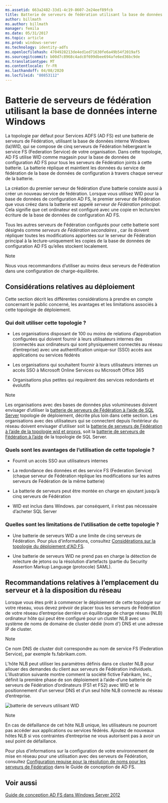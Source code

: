 ```yaml
---
ms.assetid: 663a2482-33d1-4c19-8607-2e24eef89fcb
title: Batterie de serveurs de fédération utilisant la base de données interne Windows
author: billmath
ms.author: billmath
manager: femila
ms.date: 05/31/2017
ms.topic: article
ms.prod: windows-server
ms.technology: identity-adfs
ms.openlocfilehash: 4704928213de4ed1ed71630fe6a49b54f2019af5
ms.sourcegitcommit: b00d7c8968c4adc8f699dbee694afe6ed36bc9de
ms.translationtype: MT
ms.contentlocale: fr-FR
ms.lasthandoff: 04/08/2020
ms.locfileid: "80853112"
---
```

# <a name="federation-server-farm-using-wid"></a>Batterie de serveurs de fédération utilisant la base de données interne Windows

La topologie par défaut pour Services ADFS \(AD FS\) est une batterie de serveurs de Fédération, utilisant la base de données interne Windows \(la\)WID, qui se compose de cinq serveurs de Fédération hébergeant le service FS (Federation Service) de votre organisation. Dans cette topologie, AD FS utilise WID comme magasin pour la base de données de configuration AD FS pour tous les serveurs de Fédération joints à cette batterie. La batterie réplique et maintient les données du service de fédération de la base de données de configuration à travers chaque serveur de la batterie.  
  
La création du premier serveur de fédération d’une batterie consiste aussi à créer un nouveau service de fédération. Lorsque vous utilisez WID pour la base de données de configuration AD FS, le premier serveur de Fédération que vous créez dans la batterie est appelé *serveur de Fédération principal*. Cela signifie que cet ordinateur est configuré avec une copie en lecture\/en écriture de la base de données de configuration AD FS.  
  
Tous les autres serveurs de Fédération configurés pour cette batterie sont désignés comme *serveurs de Fédération secondaires* , car ils doivent répliquer toutes les modifications apportées sur le serveur de Fédération principal à la lecture\-uniquement les copies de la base de données de configuration AD FS qu’elles stockent localement.  
  
> [!NOTE]  
> Nous vous recommandons d’utiliser au moins deux serveurs de Fédération dans une configuration de charge\-équilibrée.  
  
## <a name="deployment-considerations"></a>Considérations relatives au déploiement  
Cette section décrit les différentes considérations à prendre en compte concernant le public concerné, les avantages et les limitations associés à cette topologie de déploiement.  
  
### <a name="who-should-use-this-topology"></a>Qui doit utiliser cette topologie ?  
  
-   Les organisations disposant de 100 ou moins de relations d’approbation configurées qui doivent fournir à leurs utilisateurs internes des \(connectés aux ordinateurs qui sont physiquement connectés au réseau d’entreprise\) avec une authentification unique\-sur \(SSO\) accès aux applications ou services fédérés  
  
-   Les organisations qui souhaitent fournir à leurs utilisateurs internes un accès SSO à Microsoft Online Services ou Microsoft Office 365  
  
-   Organisations plus petites qui requièrent des services redondants et évolutifs  
  
> [!NOTE]  
> Les organisations avec des bases de données plus volumineuses doivent envisager d’utiliser la [batterie de serveurs de Fédération à l’aide de SQL Server](Federation-Server-Farm-Using-SQL-Server.md) topologie de déploiement, décrite plus loin dans cette section. Les organisations avec des utilisateurs qui se connectent depuis l’extérieur du réseau doivent envisager d’utiliser soit la [batterie de serveurs de Fédération à l’aide de la topologie wid et proxys,](Federation-Server-Farm-Using-WID-and-Proxies.md) soit la [batterie de serveurs de Fédération à l’aide](Federation-Server-Farm-Using-SQL-Server.md) de la topologie de SQL Server.  
  
### <a name="what-are-the-benefits-of-using-this-topology"></a>Quels sont les avantages de l’utilisation de cette topologie ?  
  
-   Fournit un accès SSO aux utilisateurs internes  
  
-   La redondance des données et des service FS (Federation Service) \(chaque serveur de Fédération réplique les modifications sur les autres serveurs de Fédération de la même batterie\)  
  
-   La batterie de serveurs peut être montée en charge en ajoutant jusqu’à cinq serveurs de Fédération  
  
-   WID est inclus dans Windows. par conséquent, il n’est pas nécessaire d’acheter SQL Server  
  
### <a name="what-are-the-limitations-of-using-this-topology"></a>Quelles sont les limitations de l’utilisation de cette topologie ?  
  
-   Une batterie de serveurs WID a une limite de cinq serveurs de Fédération. Pour plus d'informations, consultez [Considérations sur la topologie du déploiement d'AD FS](AD-FS-Deployment-Topology-Considerations.md).  
  
-   Une batterie de serveurs WID ne prend pas en charge la détection de relecture de jetons ou la résolution d’artefacts \(partie du Security Assertion Markup Language \(protocole\) SAML\).  
  
## <a name="server-placement-and-network-layout-recommendations"></a>Recommandations relatives à l’emplacement du serveur et à la disposition du réseau  
Lorsque vous êtes prêt à commencer le déploiement de cette topologie sur votre réseau, vous devez prévoir de placer tous les serveurs de Fédération de votre réseau d’entreprise derrière un équilibrage de charge réseau \(NLB\) ordinateur hôte qui peut être configuré pour un cluster NLB avec un système de noms de domaine de cluster dédié \(nom d'\) DNS et une adresse IP de cluster.  
  
> [!NOTE]  
> Ce nom DNS de cluster doit correspondre au nom de service FS (Federation Service), par exemple fs.fabrikam.com.  
  
L’hôte NLB peut utiliser les paramètres définis dans ce cluster NLB pour allouer des demandes du client aux serveurs de Fédération individuels. L’illustration suivante montre comment la société fictive Fabrikam, Inc., définit la première phase de son déploiement à l’aide\-d’une batterie de serveurs de Fédération d’ordinateurs \(FS1 et FS2\) avec WID et le positionnement d’un serveur DNS et d’un seul hôte NLB connecté au réseau d’entreprise.  
  
![batterie de serveurs utilisant WID](media/FarmWID.gif)  
  
> [!NOTE]  
> En cas de défaillance de cet hôte NLB unique, les utilisateurs ne pourront pas accéder aux applications ou services fédérés. Ajoutez de nouveaux hôtes NLB si vos contraintes d’entreprise ne vous autorisent pas à avoir un seul point de défaillance.  
  
Pour plus d’informations sur la configuration de votre environnement de mise en réseau pour une utilisation avec des serveurs de Fédération, consultez [Configuration requise pour la résolution de noms pour les serveurs de Fédération](Name-Resolution-Requirements-for-Federation-Servers.md) dans le Guide de conception de AD FS.  
  
## <a name="see-also"></a>Voir aussi
[Guide de conception AD FS dans Windows Server 2012](AD-FS-Design-Guide-in-Windows-Server-2012.md)
